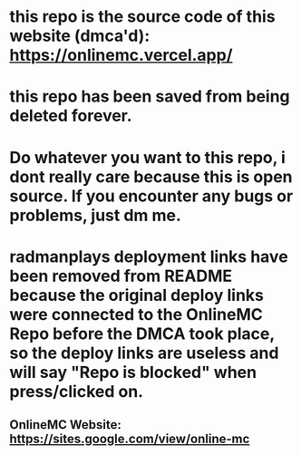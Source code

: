 # this repo is the source code of this website (dmca'd): https://onlinemc.vercel.app/
# this repo has been saved from being deleted forever.

# Do whatever you want to this repo, i dont really care because this is open source. If you encounter any bugs or problems, just dm me.

# radmanplays deployment links have been removed from README because the original deploy links were connected to the OnlineMC Repo before the DMCA took place, so the deploy links are useless and will say "Repo is blocked" when press/clicked on.

## OnlineMC Website: https://sites.google.com/view/online-mc
